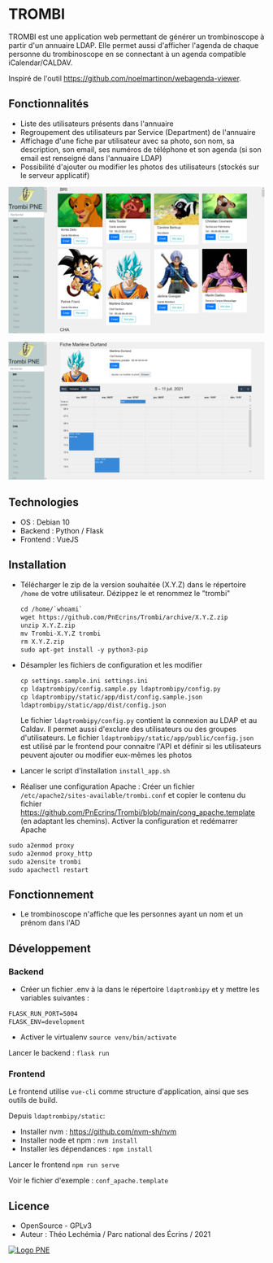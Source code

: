# TROMBI

TROMBI est une application web permettant de générer un trombinoscope à partir d'un annuaire LDAP.
Elle permet aussi d'afficher l'agenda de chaque personne du trombinoscope en se connectant à un agenda compatible iCalendar/CALDAV.

Inspiré de l'outil https://github.com/noelmartinon/webagenda-viewer.

## Fonctionnalités

- Liste des utilisateurs présents dans l'annuaire
- Regroupement des utilisateurs par Service (Department) de l'annuaire
- Affichage d'une fiche par utilisateur avec sa photo, son nom, sa description, son email, ses numéros de téléphone et son agenda (si son email est renseigné dans l'annuaire LDAP)
- Possibilité d'ajouter ou modifier les photos des utilisateurs (stockés sur le serveur applicatif)

![Screenshot HOME](https://github.com/PnEcrins/Trombi/blob/main/docs/trombi-home.jpg)

![Screenshot FICHE](https://github.com/PnEcrins/Trombi/blob/main/docs/trombi-fiche.jpg)

## Technologies

- OS : Debian 10
- Backend : Python / Flask
- Frontend : VueJS

## Installation

- Télécharger le zip de la version souhaitée (X.Y.Z) dans le répertoire `/home` de votre utilisateur. Dézippez le et renommez le "trombi"

  ```
  cd /home/`whoami`
  wget https://github.com/PnEcrins/Trombi/archive/X.Y.Z.zip
  unzip X.Y.Z.zip
  mv Trombi-X.Y.Z trombi
  rm X.Y.Z.zip
  sudo apt-get install -y python3-pip

  ```

- Désampler les fichiers de configuration et les modifier

  ```
  cp settings.sample.ini settings.ini
  cp ldaptrombipy/config.sample.py ldaptrombipy/config.py
  cp ldaptrombipy/static/app/dist/config.sample.json ldaptrombipy/static/app/dist/config.json
  ```

  Le fichier `ldaptrombipy/config.py` contient la connexion au LDAP et au Caldav. Il permet aussi d'exclure des utilisateurs ou des groupes d'utilisateurs.
  Le fichier `ldaptrombipy/static/app/public/config.json` est utilisé par le frontend pour connaitre l'API et définir si les utilisateurs peuvent ajouter ou modifier eux-mêmes les photos

- Lancer le script d'installation `install_app.sh`
- Réaliser une configuration Apache : Créer un fichier `/etc/apache2/sites-available/trombi.conf` et copier le contenu du fichier https://github.com/PnEcrins/Trombi/blob/main/cong_apache.template (en adaptant les chemins). Activer la configuration et redémarrer Apache 
```
sudo a2enmod proxy
sudo a2enmod proxy_http
sudo a2ensite trombi
sudo apachectl restart
```

## Fonctionnement

- Le trombinoscope n'affiche que les personnes ayant un nom et un prénom dans l'AD

## Développement

### Backend


- Créer un fichier .env à la dans le répertoire `ldaptrombipy` et y mettre les variables suivantes :

 ```
FLASK_RUN_PORT=5004
FLASK_ENV=development
 ```
- Activer le virtualenv `source venv/bin/activate`

Lancer le backend : `flask run`
 
 ### Frontend

Le frontend utilise `vue-cli` comme structure d'application, ainsi que ses outils de build.

Depuis `ldaptrombipy/static`:
- Installer nvm : https://github.com/nvm-sh/nvm
- Installer node et npm : `nvm install`
- Installer les dépendances : `npm install`

Lancer le frontend `npm run serve`

Voir le fichier d'exemple : `conf_apache.template`

## Licence

- OpenSource - GPLv3
- Auteur : Théo Lechémia / Parc national des Écrins / 2021

[![Logo PNE](http://geonature.fr/img/logo-pne.jpg)](https://www.ecrins-parcnational.fr)
